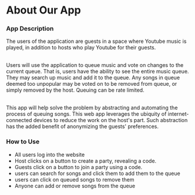 # About Our App

### App Description

The users of the application are guests in a space where Youtube music is played, in addition to hosts who play Youtube for their guests.


​        
​          Users will use the application to queue music and vote on changes to the current queue. That is, users have the ability to see the entire music queue. They may search up music and add it to the queue. Any songs in queue deemed too unpopular may be voted on to be removed from queue, or simply removed by the host. Queuing can be rate limited.


​       
​          This app will help solve the problem by abstracting and automating the process of queuing songs. This web app leverages the ubiquity of internet-connected devices to reduce the work on the host's part. Such abstraction has the added benefit of anonymizing the guests' preferences.
​        

### How to Use
- All users log into the website
- Host clicks on a button to create a party, revealing a code.
- Guests click on a button to join a party using a code.
- users can search for songs and click them to add them to the queue
- users can click on queued songs to remove them
- Anyone can add or remove songs from the queue
